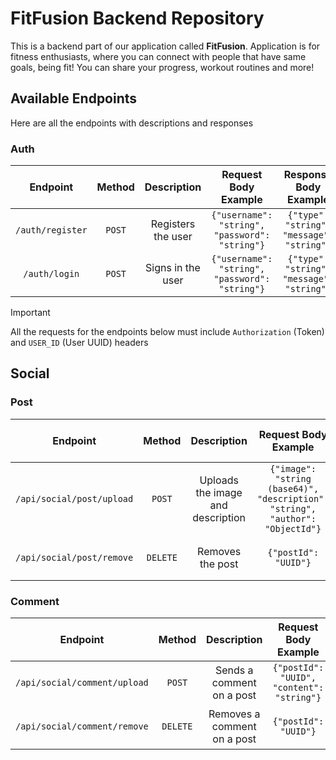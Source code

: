# FitFusion Backend Repository

This is a backend part of our application called **FitFusion**. Application is for fitness enthusiasts, where you can
connect with people that have same goals, being fit! You can share your progress, workout routines and more!

## Available Endpoints

Here are all the endpoints with descriptions and responses

### Auth

|     Endpoint     | Method |    Description     |              Request Body Example              |           Response Body Example           |
|:----------------:|:------:|:------------------:|:----------------------------------------------:|:-----------------------------------------:|
| `/auth/register` | `POST` | Registers the user | `{"username": "string", "password": "string"}` | `{"type": "string", "message": "string"}` |
|  `/auth/login`   | `POST` | Signs in the user  | `{"username": "string", "password": "string"}` | `{"type": "string", "message": "string"}` |

> [!IMPORTANT]
> All the requests for the endpoints below must include `Authorization` (Token) and `USER_ID` (User UUID) headers

## Social

### Post

|         Endpoint          |  Method  |            Description            |                             Request Body Example                              |           Response Body Example           |
|:-------------------------:|:--------:|:---------------------------------:|:-----------------------------------------------------------------------------:|:-----------------------------------------:|
| `/api/social/post/upload` |  `POST`  | Uploads the image and description | `{"image": "string (base64)", "description": "string", "author": "ObjectId"}` | `{"type": "string", "message": "string"}` |
| `/api/social/post/remove` | `DELETE` |         Removes the post          |                             `{"postId": "UUID"}`                              | `{"type": "string", "message": "string"}` |

### Comment

|           Endpoint           |  Method  |         Description         |           Request Body Example            |           Response Body Example           |
|:----------------------------:|:--------:|:---------------------------:|:-----------------------------------------:|:-----------------------------------------:|
| `/api/social/comment/upload` |  `POST`  |  Sends a comment on a post  | `{"postId": "UUID", "content": "string"}` | `{"type": "string", "message": "string"}` |
| `/api/social/comment/remove` | `DELETE` | Removes a comment on a post |           `{"postId": "UUID"}`            | `{"type": "string", "message": "string"}` |
